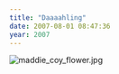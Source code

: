 ```yaml
---
title: "Daaaahling"
date: 2007-08-01 08:47:36
year: 2007
---
```

<img id="image1081" alt="maddie_coy_flower.jpg" src="{{'/files/2007/08/maddie_coy_flower.jpg' | relative_url}}" />
